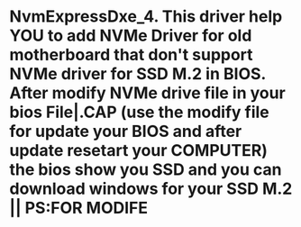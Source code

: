 # NvmExpressDxe_4. This driver help YOU to add NVMe Driver for old motherboard that don't support NVMe driver for SSD M.2 in BIOS. After modify NVMe drive file in your bios File|.CAP (use the modify file for update your BIOS and after update resetart your COMPUTER) the bios show you SSD and you can download windows for your SSD M.2 || PS:FOR MODIFE
